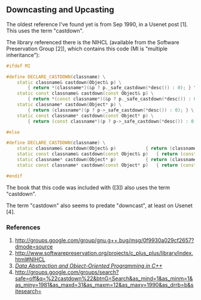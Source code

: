 ## Downcasting and Upcasting

The oldest reference I've found yet is from Sep 1990, in a Usenet post [1]. This uses the term "castdown".

The library referenced there is the NIHCL (available from the Software Preservation Group [2]), which contains this code (MI is "multiple inheritance"):

```c++
#ifdef MI

#define DECLARE_CASTDOWN(classname) \
    static classname& castdown(Object& p) \
        { return *(classname*)(&p ? p._safe_castdown(*desc()) : 0); } \
    static const classname& castdown(const Object& p) \
        { return *(const classname*)(&p ? p._safe_castdown(*desc()) : 0); } \
    static classname* castdown(Object* p) \
        { return (classname*)(p ? p->_safe_castdown(*desc()) : 0); } \
    static const classname* castdown(const Object* p) \
        { return (const classname*)(p ? p->_safe_castdown(*desc()) : 0); } \

#else

#define DECLARE_CASTDOWN(classname) \
    static classname& castdown(Object& p)           { return (classname&)p; } \
    static const classname& castdown(const Object& p)   { return (const classname&)p; } \
    static classname* castdown(Object* p)           { return (classname*)p; } \
    static const classname* castdown(const Object* p)   { return (const classname*)p; } \

#endif
```

The book that this code was included with ([3]) also uses the term "castdown".

The term "castdown" also seems to predate "downcast", at least on Usenet [4].

### References

1. http://groups.google.com/group/gnu.g++.bug/msg/0f9930a029cf2657?dmode=source
2. http://www.softwarepreservation.org/projects/c_plus_plus/library/index.html#NIHCL
3. *[Data Abstraction and Object-Oriented Programming in C++](http://books.google.co.nz/books?ei=S_kUT-rVEpCKmQXHrYXBAw&id=H5sZAQAAIAAJ&dq=%22Data+abstraction+and+object-oriented+programming+in+C%2B%2B%22+cast+down&q=%22castdown%22#search_anchor)*
4. http://groups.google.com/groups/search?safe=off&q=%22castdown%22&btnG=Search&as_mind=1&as_minm=1&as_miny=1981&as_maxd=31&as_maxm=12&as_maxy=1990&as_drrb=b&sitesearch=

